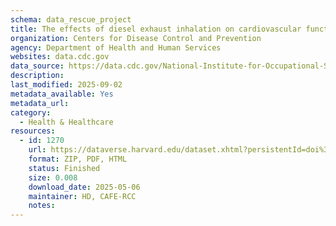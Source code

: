 ```yaml
---
schema: data_rescue_project 
title: The effects of diesel exhaust inhalation on cardiovascular function
organization: Centers for Disease Control and Prevention
agency: Department of Health and Human Services
websites: data.cdc.gov
data_source: https://data.cdc.gov/National-Institute-for-Occupational-Safety-and-Hea/The-effects-of-diesel-exhaust-inhalation-on-cardio/jgkt-w9bh/about_data
description: 
last_modified: 2025-09-02
metadata_available: Yes
metadata_url: 
category:
  - Health & Healthcare 
resources:
  - id: 1270
    url: https://dataverse.harvard.edu/dataset.xhtml?persistentId=doi%3A10.7910%2FDVN%2FFUKBBK
    format: ZIP, PDF, HTML
    status: Finished
    size: 0.008
    download_date: 2025-05-06
    maintainer: HD, CAFE-RCC
    notes: 
---
```

